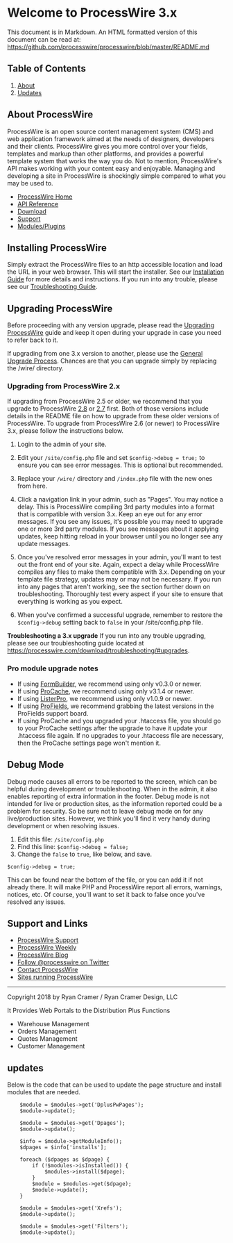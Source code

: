 # Welcome to ProcessWire 3.x

This document is in Markdown. An HTML formatted version of this document
can be read at: https://github.com/processwire/processwire/blob/master/README.md


## Table of Contents

1. [About](#about-dplus-online)
2. [Updates](#updates)

## About ProcessWire

ProcessWire is an open source content management system (CMS) and web
application framework aimed at the needs of designers, developers and their
clients. ProcessWire gives you more control over your fields, templates and
markup than other platforms, and provides a powerful template system that
works the way you do. Not to mention, ProcessWire's API makes working with
your content easy and enjoyable. Managing and developing a site in
ProcessWire is shockingly simple compared to what you may be used to.

* [ProcessWire Home](https://processwire.com)
* [API Reference](https://processwire.com/api/ref/)
* [Download](https://processwire.com/download/)
* [Support](https://processwire.com/talk/)
* [Modules/Plugins](http://modules.processwire.com)


## Installing ProcessWire

Simply extract the ProcessWire files to an http accessible location and
load the URL in your web browser. This will start the installer. See our
[Installation Guide](https://processwire.com/docs/install/new/) for more
details and instructions. If you run into any trouble, please see our
[Troubleshooting Guide](https://processwire.com/docs/install/troubleshooting/).


## Upgrading ProcessWire

Before proceeding with any version upgrade, please read the
[Upgrading ProcessWire](https://processwire.com/docs/install/upgrade/)
guide and keep it open during your upgrade in case you need to refer back to it.

If upgrading from one 3.x version to another, please use the
[General Upgrade Process](https://processwire.com/docs/install/upgrade/#general-upgrade-process).
Chances are that you can upgrade simply by replacing the /wire/ directory.


### Upgrading from ProcessWire 2.x

If upgrading from ProcessWire 2.5 or older, we recommend that you upgrade
to ProcessWire [2.8](https://github.com/processwire/processwire-legacy) or
[2.7](https://github.com/ryancramerdesign/processwire) first. Both of those
versions include details in the README file on how to upgrade from these
older versions of ProcessWire. To upgrade from ProcessWire 2.6 (or newer)
to ProcessWire 3.x, please follow the instructions below.

1. Login to the admin of your site.

2. Edit your `/site/config.php` file and set `$config->debug = true;` to ensure
   you can see error messages. This is optional but recommended.

3. Replace your `/wire/` directory and `/index.php` file with the new ones from here.

4. Click a navigation link in your admin, such as "Pages". You may notice a delay.
   This is ProcessWire compiling 3rd party modules into a format that is
   compatible with version 3.x. Keep an eye out for any error messages.
   If you see any issues, it's possible you may need to upgrade one or more
   3rd party modules. If you see messages about it applying updates, keep hitting
   reload in your browser until you no longer see any update messages.

5. Once you've resolved error messages in your admin, you'll want to test out
   the front end of your site. Again, expect a delay while ProcessWire compiles
   any files to make them compatible with 3.x. Depending on your template file
   strategy, updates may or may not be necessary. If you run into any pages
   that aren't working, see the section further down on troubleshooting.
   Thoroughly test every aspect if your site to ensure that everything is
   working as you expect.

6. When you've confirmed a successful upgrade, remember to restore the
   `$config->debug` setting back to `false` in your /site/config.php file.

**Troubleshooting a 3.x upgrade**
If you run into any trouble upgrading, please see our troubleshooting guide
located at <https://processwire.com/download/troubleshooting/#upgrades>.


### Pro module upgrade notes

- If using [FormBuilder](https://processwire.com/api/modules/form-builder/),
  we recommend using only v0.3.0 or newer.
- If using [ProCache](https://processwire.com/api/modules/procache/),
  we recommend using only v3.1.4 or newer.
- If using [ListerPro](https://processwire.com/api/modules/lister-pro/),
  we recommend using only v1.0.9 or newer.
- If using [ProFields](https://processwire.com/api/modules/profields/),
  we recommend grabbing the latest versions in the ProFields support board.
- If using ProCache and you upgraded your .htaccess file, you should
  go to your ProCache settings after the upgrade to have it update
  your .htaccess file again. If no upgrades to your .htaccess file
  are necessary, then the ProCache settings page won't mention it.


## Debug Mode

Debug mode causes all errors to be reported to the screen, which can be
helpful during development or troubleshooting. When in the admin, it also
enables reporting of extra information in the footer. Debug mode is not
intended for live or production sites, as the information reported could
be a problem for security. So be sure not to leave debug mode on for
any live/production sites. However, we think you'll find it very handy
during development or when resolving issues.

1. Edit this file: `/site/config.php`
2. Find this line: `$config->debug = false;`
3. Change the `false` to `true`, like below, and save.

```
$config->debug = true;
```

This can be found near the bottom of the file, or you can add it if not
already there. It will make PHP and ProcessWire report all errors, warnings,
notices, etc. Of course, you'll want to set it back to false once you've
resolved any issues.


## Support and Links

* [ProcessWire Support](https://processwire.com/talk/)
* [ProcessWire Weekly](https://weekly.pw/)
* [ProcessWire Blog](https://processwire.com/blog/)
* [Follow @processwire on Twitter](http://twitter.com/processwire/)
* [Contact ProcessWire](https://processwire.com/contact/)
* [Sites running ProcessWire](https://processwire.com/about/sites/)

------

Copyright 2018 by Ryan Cramer / Ryan Cramer Design, LLC

It Provides Web Portals to the Distribution Plus Functions
* Warehouse Management
* Orders Management
* Quotes Management
* Customer Management


## updates
Below is the code that can be used to update the page structure and install modules that are needed.
```
	$module = $modules->get('DplusPwPages');
	$module->update();

	$module = $modules->get('Dpages');
	$module->update();

	$info = $module->getModuleInfo();
	$dpages = $info['installs'];

	foreach ($dpages as $dpage) {
		if (!$modules->isInstalled()) {
			$modules->install($dpage);
		}
		$module = $modules->get($dpage);
		$module->update();
	}

	$module = $modules->get('Xrefs');
	$module->update();

	$module = $modules->get('Filters');
	$module->update();
```
